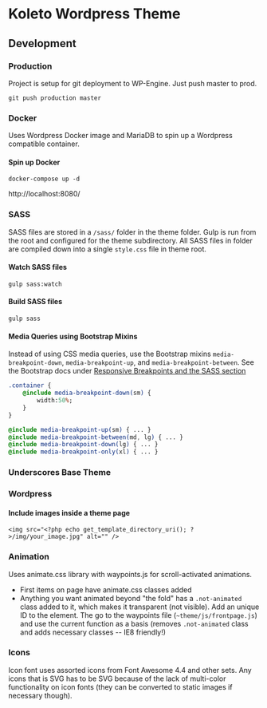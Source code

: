 # Koleto Wordpress Theme

## Development

### Production

Project is setup for git deployment to WP-Engine. Just push master to prod.

`git push production master`

### Docker

Uses Wordpress Docker image and MariaDB to spin up a Wordpress compatible container.

#### Spin up Docker

`docker-compose up -d`

http://localhost:8080/

### SASS

SASS files are stored in a `/sass/` folder in the theme folder. Gulp is run from the root and configured for the theme subdirectory. All SASS files in folder are compiled down into a single `style.css` file in theme root.

#### Watch SASS files

`gulp sass:watch`

#### Build SASS files

`gulp sass`

#### Media Queries using Bootstrap Mixins

Instead of using CSS media queries, use the Bootstrap mixins `media-breakpoint-down`, `media-breakpoint-up`, and `media-breakpoint-between`. See the Bootstrap docs under [Responsive Breakpoints and the SASS section](https://getbootstrap.com/docs/4.1/layout/overview/#responsive-breakpoints)

```sass
.container {
    @include media-breakpoint-down(sm) {
        width:50%;
    }
}

@include media-breakpoint-up(sm) { ... }
@include media-breakpoint-between(md, lg) { ... }
@include media-breakpoint-down(lg) { ... }
@include media-breakpoint-only(xl) { ... }
```


### Underscores Base Theme

### Wordpress

#### Include images inside a theme page

`<img src="<?php echo get_template_directory_uri(); ?>/img/your_image.jpg" alt="" />`

### Animation

Uses animate.css library with waypoints.js for scroll-activated animations.

* First items on page have animate.css classes added
* Anything you want animated beyond "the fold" has a `.not-animated` class added to it, which makes it transparent (not visible). Add an unique ID to the element. The go to the waypoints file (`~theme/js/frontpage.js`) and use the current function as a basis (removes `.not-animated` class and adds necessary classes -- IE8 friendly!)


### Icons

Icon font uses assorted icons from Font Awesome 4.4 and other sets. Any icons that is SVG has to be SVG because of the lack of multi-color functionality on icon fonts (they can be converted to static images if necessary though).